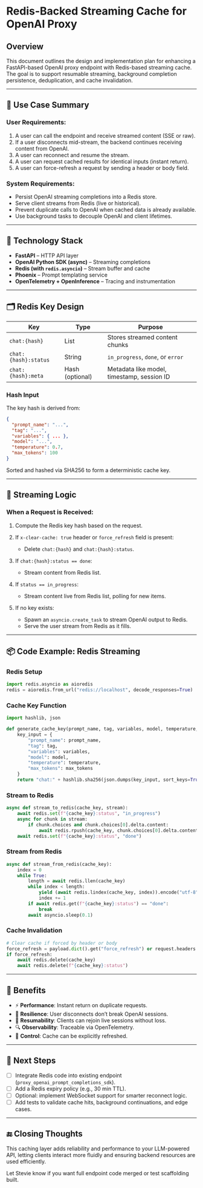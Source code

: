 # Redis-Backed Streaming Cache for OpenAI Proxy

## Overview

This document outlines the design and implementation plan for enhancing a FastAPI-based OpenAI proxy endpoint with Redis-based streaming cache. The goal is to support resumable streaming, background completion persistence, deduplication, and cache invalidation.

---

## 🧩 Use Case Summary

### User Requirements:

1. A user can call the endpoint and receive streamed content (SSE or raw).
2. If a user disconnects mid-stream, the backend continues receiving content from OpenAI.
3. A user can reconnect and resume the stream.
4. A user can request cached results for identical inputs (instant return).
5. A user can force-refresh a request by sending a header or body field.

### System Requirements:

* Persist OpenAI streaming completions into a Redis store.
* Serve client streams from Redis (live or historical).
* Prevent duplicate calls to OpenAI when cached data is already available.
* Use background tasks to decouple OpenAI and client lifetimes.

---

## 🔧 Technology Stack

* **FastAPI** – HTTP API layer
* **OpenAI Python SDK (async)** – Streaming completions
* **Redis (with `redis.asyncio`)** – Stream buffer and cache
* **Phoenix** – Prompt templating service
* **OpenTelemetry + OpenInference** – Tracing and instrumentation

---

## 🗂 Redis Key Design

| Key                  | Type            | Purpose                                    |
| -------------------- | --------------- | ------------------------------------------ |
| `chat:{hash}`        | List            | Stores streamed content chunks             |
| `chat:{hash}:status` | String          | `in_progress`, `done`, or `error`          |
| `chat:{hash}:meta`   | Hash (optional) | Metadata like model, timestamp, session ID |

### Hash Input

The key hash is derived from:

```json
{
  "prompt_name": "...",
  "tag": "...",
  "variables": { ... },
  "model": "...",
  "temperature": 0.7,
  "max_tokens": 100
}
```

Sorted and hashed via SHA256 to form a deterministic cache key.

---

## 🔁 Streaming Logic

### When a Request is Received:

1. Compute the Redis key hash based on the request.
2. If `x-clear-cache: true` header or `force_refresh` field is present:

   * Delete `chat:{hash}` and `chat:{hash}:status`.
3. If `chat:{hash}:status == done`:

   * Stream content from Redis list.
4. If `status == in_progress`:

   * Stream content live from Redis list, polling for new items.
5. If no key exists:

   * Spawn an `asyncio.create_task` to stream OpenAI output to Redis.
   * Serve the user stream from Redis as it fills.

---

## 📦 Code Example: Redis Streaming

### Redis Setup

```python
import redis.asyncio as aioredis
redis = aioredis.from_url("redis://localhost", decode_responses=True)
```

### Cache Key Function

```python
import hashlib, json

def generate_cache_key(prompt_name, tag, variables, model, temperature, max_tokens):
    key_input = {
        "prompt_name": prompt_name,
        "tag": tag,
        "variables": variables,
        "model": model,
        "temperature": temperature,
        "max_tokens": max_tokens
    }
    return "chat:" + hashlib.sha256(json.dumps(key_input, sort_keys=True).encode()).hexdigest()
```

### Stream to Redis

```python
async def stream_to_redis(cache_key, stream):
    await redis.set(f"{cache_key}:status", "in_progress")
    async for chunk in stream:
        if chunk.choices and chunk.choices[0].delta.content:
            await redis.rpush(cache_key, chunk.choices[0].delta.content)
    await redis.set(f"{cache_key}:status", "done")
```

### Stream from Redis

```python
async def stream_from_redis(cache_key):
    index = 0
    while True:
        length = await redis.llen(cache_key)
        while index < length:
            yield (await redis.lindex(cache_key, index)).encode("utf-8")
            index += 1
        if await redis.get(f"{cache_key}:status") == "done":
            break
        await asyncio.sleep(0.1)
```

### Cache Invalidation

```python
# Clear cache if forced by header or body
force_refresh = payload.dict().get("force_refresh") or request.headers.get("x-clear-cache") == "true"
if force_refresh:
    await redis.delete(cache_key)
    await redis.delete(f"{cache_key}:status")
```

---

## 🧠 Benefits

* ⚡ **Performance**: Instant return on duplicate requests.
* 🔁 **Resilience**: User disconnects don’t break OpenAI sessions.
* 📡 **Resumability**: Clients can rejoin live sessions without loss.
* 🔍 **Observability**: Traceable via OpenTelemetry.
* 🧼 **Control**: Cache can be explicitly refreshed.

---

## 📌 Next Steps

* [ ] Integrate Redis code into existing endpoint (`proxy_openai_prompt_completions_sdk`).
* [ ] Add a Redis expiry policy (e.g., 30 min TTL).
* [ ] Optional: implement WebSocket support for smarter reconnect logic.
* [ ] Add tests to validate cache hits, background continuations, and edge cases.

---

## 🔚 Closing Thoughts

This caching layer adds reliability and performance to your LLM-powered API, letting clients interact more fluidly and ensuring backend resources are used efficiently.

Let Stevie know if you want full endpoint code merged or test scaffolding built.
